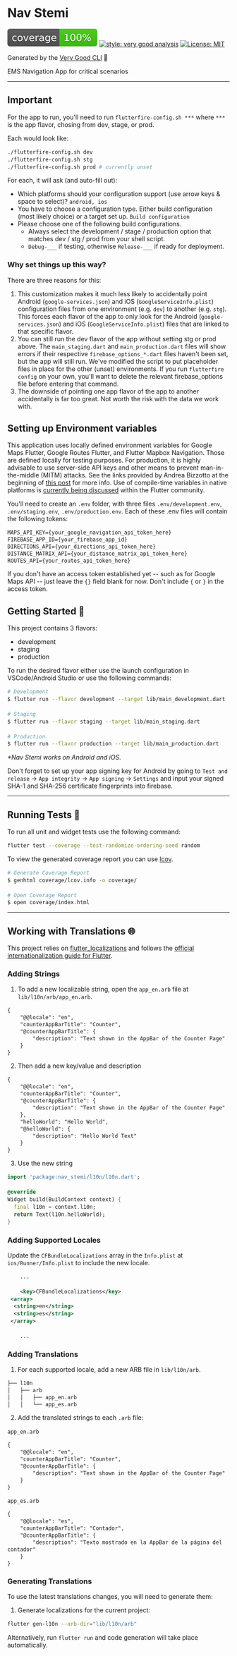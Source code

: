 # Nav Stemi

![coverage][coverage_badge]
[![style: very good analysis][very_good_analysis_badge]][very_good_analysis_link]
[![License: MIT][license_badge]][license_link]

Generated by the [Very Good CLI][very_good_cli_link] 🤖

EMS Navigation App for critical scenarios

---

## Important

For the app to run, you'll need to run `flutterfire-config.sh ***`  where `***` is the app flavor, chosing from dev, stage, or prod.

Each would look like:

```sh
./flutterfire-config.sh dev
./flutterfire-config.sh stg
./flutterfire-config.sh prod # currently unset
```

For each, it will ask (and auto-fill out):

* Which platforms should your configuration support (use arrow keys & space to select)? `android, ios`
* You have to choose a configuration type. Either build configuration (most likely choice) or a target set up. `Build configuration`
* Please choose one of the following build configurations.
  * Always select the development / stage / production option that matches dev / stg / prod from your shell script.
  * `Debug-___` if testing, otherwise `Release-___` if ready for deployment.

### Why set things up this way?

There are three reasons for this:

1. This customization makes it much less likely to accidentally point Android (`google-services.json`) and iOS (`GoogleServiceInfo.plist`) configuration files from one environment (e.g. `dev`) to another (e.g. `stg`). This forces each flavor of the app to only look for the Android (`google-services.json`) and iOS (`GoogleServiceInfo.plist`) files that are linked to that specific flavor.
2. You can still run the dev flavor of the app without setting stg or prod above. The `main_staging.dart` and `main_production.dart` files will show errors if their respective `firebase_options_*.dart` files haven't been set, but the app will still run. We've modified the script to put placeholder files in place for the other (unset) environments. If you run `flutterfire config` on your own, you'll want to delete the relevant firebase_options file before entering that command.
3. The downside of pointing one app flavor of the app to another accidentally is far too great. Not worth the risk with the data we work with.

## Setting up Environment variables

This application uses locally defined environment variables for Google Maps Flutter, Google Routes Flutter, and Flutter Mapbox Navigation. Those are defined locally for testing purposes. For production, it is highly advisable to use server-side API keys and other means to prevent man-in-the-middle (MITM) attacks. See the links provided by Andrea Bizzotto at the beginning of [this post](https://codewithandrea.com/articles/flutter-api-keys-dart-define-env-files/) for more info. Use of compile-time variables in native platforms is [currently being discussed](https://github.com/flutter/flutter/issues/139289) within the Flutter community.

You'll need to create an `.env` folder, with three files `.env/development.env`, `.env/staging.env`, `.env/production.env`. Each of these .env files will contain the following tokens:

```text
MAPS_API_KEY={your_google_navigation_api_token_here}
FIREBASE_APP_ID={your_firebase_app_id}
DIRECTIONS_API={your_directions_api_token_here}
DISTANCE_MATRIX_API={your_distance_matrix_api_token_here}
ROUTES_API={your_routes_api_token_here}
```

If you don't have an access token established yet -- such as for Google Maps API -- just leave the `{}` field blank for now. Don't include `{` or `}` in the access token.

## Getting Started 🚀

This project contains 3 flavors:

* development
* staging
* production

To run the desired flavor either use the launch configuration in VSCode/Android Studio or use the following commands:

```sh
# Development
$ flutter run --flavor development --target lib/main_development.dart

# Staging
$ flutter run --flavor staging --target lib/main_staging.dart

# Production
$ flutter run --flavor production --target lib/main_production.dart
```

_\*Nav Stemi works on Android and iOS._

Don't forget to set up your app signing key for Android by going to `Test and release` -> `App integrity` -> `App signing` -> `Settings` and input your signed SHA-1 and SHA-256 certificate fingerprints into firebase.

---

## Running Tests 🧪

To run all unit and widget tests use the following command:

```sh
flutter test --coverage --test-randomize-ordering-seed random
```

To view the generated coverage report you can use [lcov](https://github.com/linux-test-project/lcov).

```sh
# Generate Coverage Report
$ genhtml coverage/lcov.info -o coverage/

# Open Coverage Report
$ open coverage/index.html
```

---

## Working with Translations 🌐

This project relies on [flutter_localizations][flutter_localizations_link] and follows the [official internationalization guide for Flutter][internationalization_link].

### Adding Strings

1. To add a new localizable string, open the `app_en.arb` file at `lib/l10n/arb/app_en.arb`.

```arb
{
    "@@locale": "en",
    "counterAppBarTitle": "Counter",
    "@counterAppBarTitle": {
        "description": "Text shown in the AppBar of the Counter Page"
    }
}
```

2. Then add a new key/value and description

```arb
{
    "@@locale": "en",
    "counterAppBarTitle": "Counter",
    "@counterAppBarTitle": {
        "description": "Text shown in the AppBar of the Counter Page"
    },
    "helloWorld": "Hello World",
    "@helloWorld": {
        "description": "Hello World Text"
    }
}
```

3. Use the new string

```dart
import 'package:nav_stemi/l10n/l10n.dart';

@override
Widget build(BuildContext context) {
  final l10n = context.l10n;
  return Text(l10n.helloWorld);
}
```

### Adding Supported Locales

Update the `CFBundleLocalizations` array in the `Info.plist` at `ios/Runner/Info.plist` to include the new locale.

```xml
    ...

    <key>CFBundleLocalizations</key>
 <array>
  <string>en</string>
  <string>es</string>
 </array>

    ...
```

### Adding Translations

1. For each supported locale, add a new ARB file in `lib/l10n/arb`.

```
├── l10n
│   ├── arb
│   │   ├── app_en.arb
│   │   └── app_es.arb
```

2. Add the translated strings to each `.arb` file:

`app_en.arb`

```arb
{
    "@@locale": "en",
    "counterAppBarTitle": "Counter",
    "@counterAppBarTitle": {
        "description": "Text shown in the AppBar of the Counter Page"
    }
}
```

`app_es.arb`

```arb
{
    "@@locale": "es",
    "counterAppBarTitle": "Contador",
    "@counterAppBarTitle": {
        "description": "Texto mostrado en la AppBar de la página del contador"
    }
}
```

### Generating Translations

To use the latest translations changes, you will need to generate them:

1. Generate localizations for the current project:

```sh
flutter gen-l10n --arb-dir="lib/l10n/arb"
```

Alternatively, run `flutter run` and code generation will take place automatically.

[coverage_badge]: coverage_badge.svg
[flutter_localizations_link]: https://api.flutter.dev/flutter/flutter_localizations/flutter_localizations-library.html
[internationalization_link]: https://flutter.dev/docs/development/accessibility-and-localization/internationalization
[license_badge]: https://img.shields.io/badge/license-MIT-blue.svg
[license_link]: https://opensource.org/licenses/MIT
[very_good_analysis_badge]: https://img.shields.io/badge/style-very_good_analysis-B22C89.svg
[very_good_analysis_link]: https://pub.dev/packages/very_good_analysis
[very_good_cli_link]: https://github.com/VeryGoodOpenSource/very_good_cli
